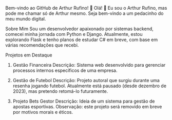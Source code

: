 Bem-vindo ao GitHub de Arthur Rufino! 🚀
Olá! 👋 Eu sou o Arthur Rufino, mas pode me chamar só de Arthur mesmo. Seja bem-vindo a um pedacinho do meu mundo digital.

Sobre Mim
Sou um desenvolvedor apaixonado por sistemas backend, comecei minha jornada com Python e Django. Atualmente, estou explorando Flask e tenho planos de estudar C# em breve, com base em várias recomendações que recebi.

Projetos em Destaque
1. Gestão Financeira
Descrição: Sistema web desenvolvido para gerenciar processos internos específicos de uma empresa.

2. Gestão de Futebol
Descrição: Projeto autoral que surgiu durante uma resenha jogando futebol. Atualmente está pausado (desde dezembro de 2023), mas pretendo retomá-lo futuramente.

3. Projeto Bets Gestor
Descrição: Ideia de um sistema para gestão de apostas esportivas. Observação: este projeto será removido em breve por motivos morais e éticos.
